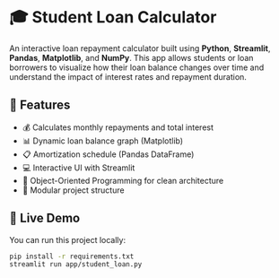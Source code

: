 # 🎓 Student Loan Calculator

An interactive loan repayment calculator built using **Python**, **Streamlit**, **Pandas**, **Matplotlib**, and **NumPy**. This app allows students or loan borrowers to visualize how their loan balance changes over time and understand the impact of interest rates and repayment duration.

## 📌 Features

- 💰 Calculates monthly repayments and total interest
- 📊 Dynamic loan balance graph (Matplotlib)
- 📋 Amortization schedule (Pandas DataFrame)
- 💻 Interactive UI with Streamlit
- 🧠 Object-Oriented Programming for clean architecture
- 📂 Modular project structure

## 🚀 Live Demo

You can run this project locally:
```bash
pip install -r requirements.txt
streamlit run app/student_loan.py

